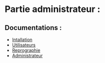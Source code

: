 # Partie administrateur :

## Documentations :
* [Intallation](https://bastienmarais.github.io/Daily-Print-Project/install)
* [Utilisateurs](https://bastienmarais.github.io/Daily-Print-Project/users)
* [Reprographie](https://bastienmarais.github.io/Daily-Print-Project/repro)
* [Administrateur](https://bastienmarais.github.io/Daily-Print-Project/admin)